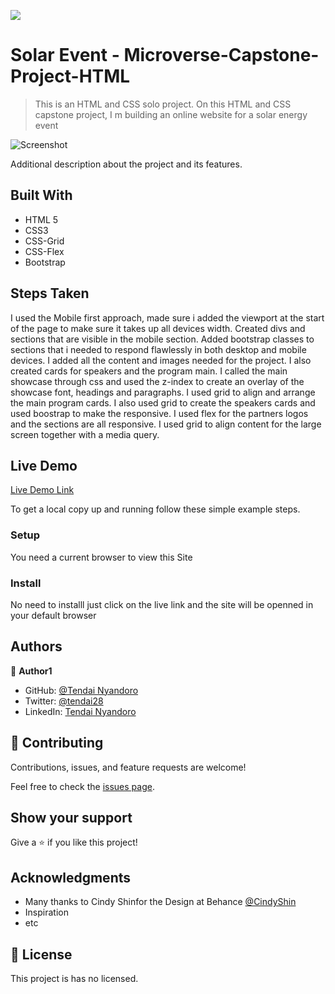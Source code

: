 ![](https://img.shields.io/badge/Microverse-blueviolet)

# Solar Event - Microverse-Capstone-Project-HTML

> This is an HTML and CSS solo project. On this HTML and CSS capstone project, I m building an online website for a solar energy event

![Screenshot](https://user-images.githubusercontent.com/30318155/95214760-86338180-07f0-11eb-9952-96cea527f518.png)

Additional description about the project and its features.

## Built With

- HTML 5
- CSS3
- CSS-Grid
- CSS-Flex
- Bootstrap

## Steps Taken

I used the Mobile first approach, made sure i added the viewport at the start of the page to make sure it takes up all devices width.
Created divs and sections that are visible in the mobile section.
Added bootstrap classes to sections that i needed to respond flawlessly in both desktop and mobile devices.
I added all the content and images needed for the project.
I also created cards for speakers and the program main.
I called the main showcase through css and used the z-index to create an overlay of the showcase font, headings and paragraphs.
I used grid to align and arrange the main program cards.
I also used grid to create the speakers cards and used boostrap to make the responsive.
I used flex for the partners logos and the sections are all responsive.
I used grid to align content for the large screen together with a media query.

## Live Demo

[Live Demo Link](https://youthful-bartik-6c80b2.netlify.app/)



To get a local copy up and running follow these simple example steps.


### Setup

You need a current browser to view this Site

### Install

No need to installl just click on the live link and the site will be openned in your default browser


## Authors

👤 **Author1**

- GitHub: [@Tendai Nyandoro](https://github.com/tnyandoro)
- Twitter: [@tendai28](https://twitter.com/tendai28)
- LinkedIn: [Tendai Nyandoro](https://www.linkedin.com/in/tendai-nyandoro-a8060826/)


## 🤝 Contributing

Contributions, issues, and feature requests are welcome!

Feel free to check the [issues page](https://github.com/tnyandoro/Microverse-Capstone-Project-HTML/issues).

## Show your support

Give a ⭐️ if you like this project!

## Acknowledgments

- Many thanks to Cindy Shinfor the Design at Behance [@CindyShin](https://www.behance.net/adagio07)
- Inspiration
- etc

## 📝 License

This project is has no licensed.

